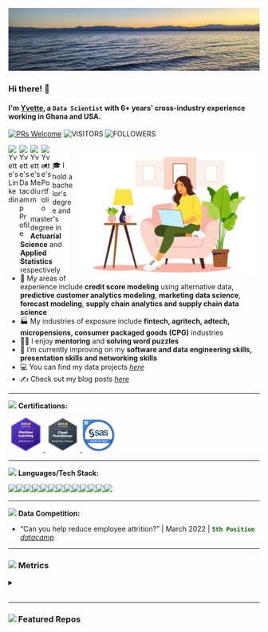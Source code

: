 ![I am GitHub Readme Generator's creator](https://github.com/yvetteekon/yvetteekon/blob/main/Lake_Tahoe.jfif) 

### Hi there! 👋

#### I'm [**Yvette**](https://www.linkedin.com/in/yvettekondoh/), a **`Data Scientist`** with 6+ years' cross-industry experience working in Ghana and USA.  

[![PRs Welcome](https://img.shields.io/badge/PRs-welcome-FDBE02.svg?style=flat&logo=github)](https://github.com/yvetteekon)
<img alt="VISITORS" src="https://komarev.com/ghpvc/?username=yvetteekon&style=flat&logo=github&label=Profile+Views&color=FDBE02"/>
<img alt="FOLLOWERS" src="https://img.shields.io/github/followers/yvetteekon?color=FDBE02&logo=githubb&label=Followers"/>

<a href="https://www.linkedin.com/in/yvettekondoh/">
  <img align="left" alt="Yvette's Linkedin" width="22px" src="https://cdn.jsdelivr.net/npm/simple-icons@v3/icons/linkedin.svg" />
</a>
<a href="https://www.datacamp.com/profile/yvetteekon">
  <img align="left" alt="Yvette's Datacamp Profile" width="22px" src="https://cdn.jsdelivr.net/npm/simple-icons@v3/icons/datacamp.svg" />
</a>
<!-- <a href="https://github.com/yvetteekon">
  <img align="left" alt="Yvette's Github" width="22px" src="https://cdn.jsdelivr.net/npm/simple-icons@v3/icons/github.svg" />
</a> -->
<a href="https://medium.com/@ykondoh">
  <img align="left" alt="Yvette's Medium" width="22px" src="https://cdn.jsdelivr.net/npm/simple-icons@v3/icons/medium.svg" />
</a>
<a href="https://www.datascienceportfol.io/yvetteekon">
  <img align="left" alt="Yvette's Portfolio" width="22px" src="https://cdn.jsdelivr.net/npm/simple-icons@v3/icons/icloud.svg" />
</a>
<br />


<img align="right" height="250" width="375" alt="PNG" src="female-coding-in-sofa-flipped.png" />




- 🎓 I hold a bachelor's degree and master's degree in **Actuarial Science** and **Applied Statistics** respectively
- 💼 My areas of experience include **credit score modeling** using alternative data, **predictive customer analytics modeling**, **marketing data science**, **forecast modeling**, **supply chain analytics and supply chain data science**
- 🏭 My industries of exposure include **fintech, agritech, adtech, micropensions, consumer packaged goods (CPG)** industries
- 👩‍🏫 I enjoy **mentoring** and **solving word puzzles**
- 🌱 I’m currently improving on my **software and data engineering skills, presentation skills and networking skills**
- 💻 You can find my data projects [*here*](https://www.datascienceportfol.io/yvetteekon)
- ✍️ Check out my blog posts [*here*](https://medium.com/@ykondoh)

<!-- - 🎯 Take a look at my personal pitch deck [*here*](https://drive.google.com/file/d/1fiE_Z_L_5TGHhzP-F1G8eAR4G9uGhVV9/view?usp=sharing) -->

---
<img src="https://media.giphy.com/media/nJ2svGMHDVvUXlxz1o/giphy.gif" width="30"> **Certifications:** 

<a href="https://www.credly.com/badges/2714a6c8-512d-49fc-8c67-538e8b5f9728/public_url">
  <img alt="AWS Certified Machine Learning – Specialty" width="70px" src="aws-certified-machine-learning-specialty.png" />
</a>
<a href="https://www.credly.com/badges/4159496e-4a6f-4c92-bc72-e385c0b97492/public_url">
  <img alt="AWS Cloud Computing Certification" width="70px" src="aws-certified-cloud-practitioner.png" />
</a>
<a href="https://www.credly.com/badges/f27af4cb-eb6e-4f7f-b1e0-044fd6fc16cc/public_url">
  <img alt="SAS Base Certification" width="66px" src="sas-certified-base-programmer-for-sas-9.png" />
</a>

---
<img src="https://media.giphy.com/media/WUlplcMpOCEmTGBtBW/giphy.gif" width="30"> **Languages/Tech Stack:** 

<img src="https://img.shields.io/badge/git-%23F05033.svg?style=for-the-badge&logo=git&logoColor=white"><img src="https://img.shields.io/badge/Streamlit-FF4B4B.svg?style=for-the-badge&logo=Streamlit&logoColor=white"><img src="https://img.shields.io/badge/Jupyter-F37626.svg?&style=for-the-badge&logo=Jupyter&logoColor=white"><img src="https://img.shields.io/badge/scikitlearn-F7931E.svg?style=for-the-badge&logo=scikit-learn&logoColor=white"><img src="https://img.shields.io/badge/Anaconda-%2344A833.svg?style=for-the-badge&logo=anaconda&logoColor=white"><img src="https://img.shields.io/badge/Python-3776AB?style=for-the-badge&logo=python&logoColor=white"><img src="https://img.shields.io/badge/R-276DC3?style=for-the-badge&logo=r&logoColor=white"><img src="https://img.shields.io/badge/GoogleCloud-%234285F4.svg?style=for-the-badge&logo=google-cloud&logoColor=white"><img src="https://img.shields.io/badge/Docker-2CA5E0?style=for-the-badge&logo=docker&logoColor=white"><img src="https://img.shields.io/badge/mysql-%2300f.svg?style=for-the-badge&logo=mysql&logoColor=white"><img src="https://img.shields.io/badge/pandas-150458.svg?style=for-the-badge&logo=pandas&logoColor=white"><img src="https://img.shields.io/badge/NumPy-013243.svg?style=for-the-badge&logo=NumPy&logoColor=white"><img src="https://img.shields.io/badge/Amazon%20AWS-232F3E.svg?style=for-the-badge&logo=Amazon-AWS&logoColor=white">

---
<img src="https://media.giphy.com/media/fx65AQD9zinDzQKDws/giphy.gif" width="30"> **Data Competition:**

- “Can you help reduce employee attrition?” | March 2022 |  <font color='darkgreen'>**`5th Position`**</font> [*datacamp*](https://app.datacamp.com/workspace/w/ab949f18-f50d-43b4-bb97-750ec06510bd)
<!-- - “How can the company improve collaboration?” | November 2022 |      [*datacamp*](https://app.datacamp.com/workspace/w/261bd35c-a7da-46ea-91a5-fa6d6a7212fe) -->
<!-- - “How can hospitals reduce readmissions?” | March 2023 |       [*datacamp*](https://app.datacamp.com/workspace/w/a2c4e79e-9cce-4e66-836d-1c1402bd111e) -->


---

### <img src="https://media.giphy.com/media/ww9Z3l8wl4szKyRIro/giphy.gif" width="30"> Metrics
<details>
  <summary></summary>

![GitHub metrics](https://metrics.lecoq.io/yvetteekon)  
</details>

<br/>

---

<!-- ### <img src="https://media.giphy.com/media/SXUlog42mJ4AYkdA8w/giphy.gif" width="30"> Featured Repos -->
### <img src="https://media.giphy.com/media/Js7cqIkpxFy0bILFFA/giphy.gif" width="30"> Featured Repos

<br/>
